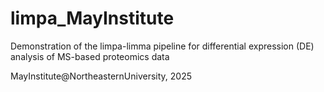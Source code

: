# limpa_MayInstitute
Demonstration of the limpa-limma pipeline for differential expression (DE) analysis of MS-based proteomics data

MayInstitute@NortheasternUniversity, 2025
